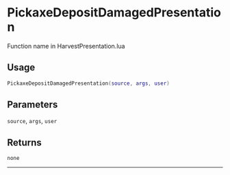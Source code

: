 # PickaxeDepositDamagedPresentation
Function name in HarvestPresentation.lua
## Usage
```lua
PickaxeDepositDamagedPresentation(source, args, user)
```
## Parameters
`source`, `args`, `user`
## Returns
`none`

---